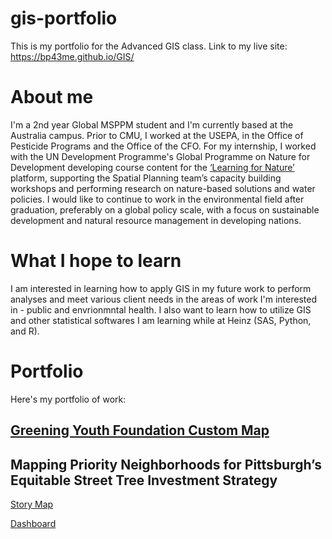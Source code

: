 # gis-portfolio
This is my portfolio for the Advanced GIS class.
Link to my live site: https://bp43me.github.io/GIS/

# About me

I'm a 2nd year Global MSPPM student and I'm currently based at the Australia campus. Prior to CMU, I worked at the USEPA, in the Office of Pesticide Programs and the Office of the CFO. For my internship, I worked with the UN Development Programme's Global Programme on Nature for Development developing course content for the [‘Learning for Nature’](https://www.learningfornature.org/en/) platform, supporting the Spatial Planning team’s capacity building workshops and performing research on nature-based solutions and water policies. I would like to continue to work in the environmental field after graduation, preferably on a global policy scale, with a focus on sustainable development and natural resource management in developing nations.

# What I hope to learn
I am interested in learning how to apply GIS in my future work to perform analyses and meet various client needs in the areas of work I'm interested in - public and envrionmntal health. I also want to learn how to utilize GIS and other statistical softwares I am learning while at Heinz (SAS, Python, and R).

# Portfolio

Here's my portfolio of work:

## [Greening Youth Foundation Custom Map](https://bp43me.github.io/GIS/GYF_map)


## Mapping Priority Neighborhoods for Pittsburgh’s Equitable Street Tree Investment Strategy

[Story Map](https://arcg.is/100mDW)

[Dashboard](https://insights.arcgis.com/#/embed/53bbc42386e945918a44e9877d4b7c8e)


